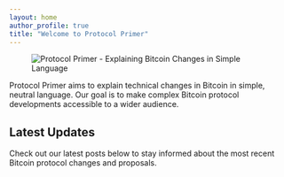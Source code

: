 ```yaml
---
layout: home
author_profile: true
title: "Welcome to Protocol Primer"
---
```


<figure class="align-center">
  <img src="{{ '/assets/images/pages/home/homepage-banner.jpg' | relative_url }}" alt="Protocol Primer - Explaining Bitcoin Changes in Simple Language">
</figure>

Protocol Primer aims to explain technical changes in Bitcoin in simple, neutral language. Our goal is to make complex Bitcoin protocol developments accessible to a wider audience.

## Latest Updates

Check out our latest posts below to stay informed about the most recent Bitcoin protocol changes and proposals. 
